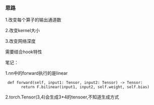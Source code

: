 ### 思路

1.改变每个算子的输出通道数

2.改变kernel大小

3.改变网络深度





需要结合hook特性





笔记：

1.nn中的forward执行的是linear

```
 def forward(self, input1: Tensor, input2: Tensor) -> Tensor:
       return F.bilinear(input1, input2, self.weight, self.bias)
```

2.torch.Tensor(3,4)会生成3*4的tensoer,不知道生成方式